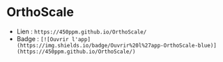 # OrthoScale

- Lien : `https://450ppm.github.io/OrthoScale/`
- Badge : `[![Ouvrir l'app](https://img.shields.io/badge/Ouvrir%20l%27app-OrthoScale-blue)](https://450ppm.github.io/OrthoScale/)`

>
